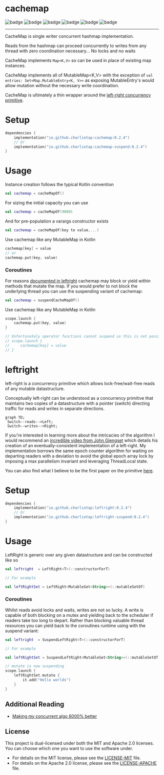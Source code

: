 # cachemap

![badge][badge-android]
![badge][badge-jvm]
![badge][badge-ios]
![badge][badge-linux]
![badge][badge-mac]
![badge][badge-windows]

---

CacheMap is single writer concurrent hashmap implementation.

Reads from the hashmap can proceed concurrently to writes from any thread with zero coordination necessary... No locks
and no waits

CacheMap implements `Map<K,V>` so can be used in place of existing map instances.

CacheMap implements all of MutableMap<K,V> with the exception of `val entries: Set<Map.MutableEntry<K, V>>`
as exposing MutableEntry's would allow mutation without the necessary write coordination.

CacheMap is ultimately a thin wrapper around the [left-right concurrency primitive](#leftright).

# Setup

```kotlin
dependencies {
    implementation("io.github.charlietap:cachemap:0.2.4")
    // Or
    implementation("io.github.charlietap:cachemap-suspend:0.2.4")
}
```

# Usage

Instance creation follows the typical Kotlin convention

```kotlin
val cachemap = cacheMapOf()
```

For sizing the initial capacity you can use
```kotlin
val cachemap = cacheMapOf(9000)
```
And for pre-population a varargs constructor exists
```kotlin
val cachemap = cacheMapOf(key to value,...)
```
Use cachemap like any MutableMap in Kotlin
```kotlin
cachemap[key] = value
// or
cachemap.put(key, value)
```

### Coroutines

For reasons [documented in leftright](#coroutines-1) cachemap may block or yield within methods that
mutate the map. If you would prefer to not block the underlying thread you can use the suspending variant
of cachemap:

```kotlin
val cachemap = suspendCacheMapOf()
```
Use cachemap like any MutableMap in Kotlin
```kotlin
scope.launch {
    cachemap.put(key, value)
}

// Unfortunately operator functions cannot suspend so this is not possible
// scope.launch {
//     cachemap[key] = value
// }
```

# leftright

left-right is a concurrency primitive which allows lock-free/wait-free reads of any mutable datastructure.

Conceptually left-right can be understood as a concurrency primitive that maintains two copies of a datastructure with a pointer (switch)
directing traffic for reads and writes in separate directions.

```mermaid
graph TD;
 Switch--reads-->Left;
 Switch--writes-->Right;
```

If you're interested in learning more about the intricacies of the algorithm I would recommend an [incredible video from John Gjengset](https://youtu.be/eLNAMEoKAAc?si=OwLcy5kWJRFxCHtH)
which details his creation of an eventually-consistent implementation of a left-right.
My implementation borrows the same epoch counter algorithm for waiting on departing readers with a deviation to avoid the global epoch array lock
by imposing a max parallelism invariant and leveraging ThreadLocal state.

You can also find what I believe to be the first paper on the primitive [here](https://hal.science/hal-01207881/document).

# Setup

```kotlin
dependencies {
    implementation("io.github.charlietap:leftright:0.2.4")
    // Or
    implementation("io.github.charlietap:leftright-suspend:0.2.4")
}
```

# Usage

LeftRight is generic over any given datastructure and can be constructed like so

```kotlin
val leftright  = LeftRight<T>(::constructorForT)

// For example

val leftRightSet = LeftRight<MutableSet<String>>(::mutableSetOf)
```

### Coroutines

Whilst reads avoid locks and waits, writes are not so lucky. A write is capable of both
blocking on a mutex and yielding back to the scheduler if readers take too long to depart.
Rather than blocking valuable thread resources you can yield back to the coroutines runtime
using with the suspend variant:

```kotlin
val leftright  = SuspendLeftRight<T>(::constructorForT)

// For example

val leftRightSet = SuspendLeftRight<MutableSet<String>>(::mutableSetOf)

// mutate is now suspending
scope.launch {
    leftRightSet.mutate {
        it.add("Hello worlds")
    }
}
```

## Additional Reading

- [Making my concurrent algo 6000% better](https://dev.to/charlietap/making-my-concurrent-algorithm-6000-better-24oo)


## License

This project is dual-licensed under both the MIT and Apache 2.0 licenses. You can choose which one you want to use the software under.

- For details on the MIT license, please see the [LICENSE-MIT](LICENSE-MIT) file.
- For details on the Apache 2.0 license, please see the [LICENSE-APACHE](LICENSE-APACHE) file.

[badge-android]: http://img.shields.io/badge/-android-6EDB8D.svg?style=flat
[badge-jvm]: http://img.shields.io/badge/-jvm-DB413D.svg?style=flat
[badge-linux]: http://img.shields.io/badge/-linux-2D3F6C.svg?style=flat
[badge-ios]: http://img.shields.io/badge/-ios-CDCDCD.svg?style=flat
[badge-mac]: http://img.shields.io/badge/-macos-111111.svg?style=flat
[badge-windows]: http://img.shields.io/badge/-windows-4D76CD.svg?style=flat
